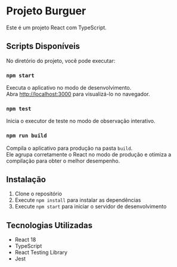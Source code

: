 # Projeto Burguer

Este é um projeto React com TypeScript.

## Scripts Disponíveis

No diretório do projeto, você pode executar:

### `npm start`

Executa o aplicativo no modo de desenvolvimento.\
Abra [http://localhost:3000](http://localhost:3000) para visualizá-lo no navegador.

### `npm test`

Inicia o executor de teste no modo de observação interativo.

### `npm run build`

Compila o aplicativo para produção na pasta `build`.\
Ele agrupa corretamente o React no modo de produção e otimiza a compilação para obter o melhor desempenho.

## Instalação

1. Clone o repositório
2. Execute `npm install` para instalar as dependências
3. Execute `npm start` para iniciar o servidor de desenvolvimento

## Tecnologias Utilizadas

- React 18
- TypeScript
- React Testing Library
- Jest 